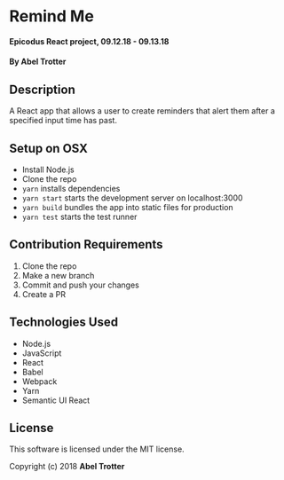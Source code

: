 # Remind Me

#### Epicodus React project, 09.12.18 - 09.13.18

#### By Abel Trotter

## Description

A React app that allows a user to create reminders that alert them after a specified input time has past.

## Setup on OSX

* Install Node.js
* Clone the repo
* `yarn` installs dependencies
* `yarn start` starts the development server on localhost:3000
* `yarn build` bundles the app into static files for production
* `yarn test` starts the test runner

## Contribution Requirements

1. Clone the repo
1. Make a new branch
1. Commit and push your changes
1. Create a PR

## Technologies Used

* Node.js
* JavaScript
* React
* Babel
* Webpack
* Yarn
* Semantic UI React

## License

This software is licensed under the MIT license.

Copyright (c) 2018 **Abel Trotter**
